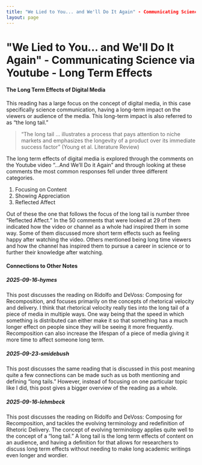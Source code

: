 ```yaml
---
title: "We Lied to You... and We'll Do It Again" - Communicating Science via Youtube
layout: page
---
```


# "We Lied to You... and We'll Do It Again" - Communicating Science via Youtube - Long Term Effects


#### The Long Term Effects of Digital Media 

This reading has a large focus on the concept of digital media, in this case specifically science communication, having a long-term impact on the viewers or audience of the media. This long-term impact is also referred to as “the long tail.”

> “The long tail … illustrates a process that pays attention to niche markets and emphasizes the longevity of a product over its immediate success factor” (Young et al. Literature Review)

The long term effects of digital media is explored through the comments on the Youtube video “...And We’ll Do it Again” and through looking at these comments the most common responses fell under three different categories. 

1. Focusing on Content 
2. Showing Appreciation
3. Reflected Affect

Out of these the one that follows the focus of the long tail is number three “Reflected Affect.” In the 50 comments that were looked at 29 of them indicated how the video or channel as a whole had inspired them in some way. Some of them discussed more short term effects such as feeling happy after watching the video. Others mentioned being long time viewers and how the channel has inspired them to pursue a career in science or to further their knowledge after watching.

#### Connections to Other Notes

##### 2025-09-16-hymes
This post discusses the reading on Ridolfo and DeVoss: Composing for Recomposition, and focuses primarily on the concepts of rhetorical velocity and delivery. I think that rhetorical velocity really ties into the long tail of a piece of media in multiple ways. One way being that the speed in which something is distributed can either make it so that something has a much longer effect on people since they will be seeing it more frequently. Recomposition can also increase the lifespan of a piece of media giving it more time to affect someone long term.

##### 2025-09-23-smidebush
This post discusses the same reading that is discussed in this post meaning quite a few connections can be made such as us both mentioning and defining “long tails.” However, instead of focusing on one particular topic like I did, this post gives a bigger overview of the reading as a whole. 

##### 2025-09-16-lehmbeck
This post discusses the reading on Ridolfo and DeVoss: Composing for Recomposition, and tackles the evolving terminology and redefinition of Rhetoric Delivery. The concept of evolving terminology applies quite well to the concept of a “long tail.” A long tail is the long term effects of content on an audience, and having a definition for that allows for researchers to discuss long term effects without needing to make long academic writings even longer and wordier.

